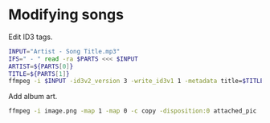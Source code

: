 # Modifying songs

Edit ID3 tags.

```sh
INPUT="Artist - Song Title.mp3"
IFS=" - " read -ra $PARTS <<< $INPUT
ARTIST=${PARTS[0]}
TITLE=${PARTS[1]}
ffmpeg -i $INPUT -id3v2_version 3 -write_id3v1 1 -metadata title=$TITLE -metadata artist=$ARTIST -metadata $OUTPUT
```

Add album art.

```sh
ffmpeg -i image.png -map 1 -map 0 -c copy -disposition:0 attached_pic
```
